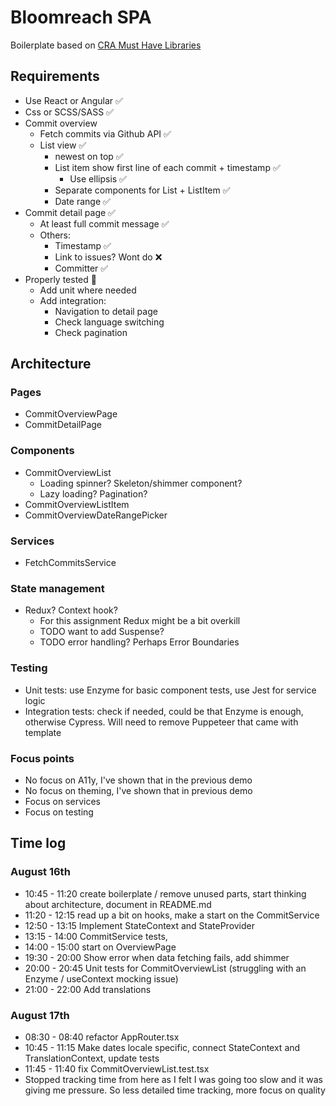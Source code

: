 # Bloomreach SPA

Boilerplate based on [CRA Must Have Libraries](https://www.npmjs.com/package/cra-template-must-have-libraries)

## Requirements

- Use React or Angular ✅
- Css or SCSS/SASS ✅
- Commit overview
    - Fetch commits via Github API ✅
    - List view ✅
        - newest on top ✅
        - List item show first line of each commit + timestamp ✅
            - Use ellipsis ✅
        - Separate components for List + ListItem ✅
        - Date range ✅
- Commit detail page ✅
    - At least full commit message ✅
    - Others:
        - Timestamp ✅
        - Link to issues? Wont do ❌
        - Committer ✅
- Properly tested 🔁
    - Add unit where needed
    - Add integration:
        - Navigation to detail page
        - Check language switching
        - Check pagination

## Architecture

### Pages

- CommitOverviewPage
- CommitDetailPage

### Components

- CommitOverviewList
    - Loading spinner? Skeleton/shimmer component?
    - Lazy loading? Pagination?
- CommitOverviewListItem
- CommitOverviewDateRangePicker

### Services

- FetchCommitsService

### State management

- Redux? Context hook?
    - For this assignment Redux might be a bit overkill
    - TODO want to add Suspense?
    - TODO error handling? Perhaps Error Boundaries

### Testing

- Unit tests: use Enzyme for basic component tests, use Jest for service logic
- Integration tests: check if needed, could be that Enzyme is enough, otherwise Cypress. Will need to remove Puppeteer 
that came with template

### Focus points

- No focus on A11y, I've shown that in the previous demo
- No focus on theming, I've shown that in previous demo
- Focus on services
- Focus on testing

### 

## Time log

### August 16th
- 10:45 - 11:20 create boilerplate / remove unused parts, start thinking about architecture, document in README.md
- 11:20 - 12:15 read up a bit on hooks, make a start on the CommitService
- 12:50 - 13:15 Implement StateContext and StateProvider
- 13:15 - 14:00 CommitService tests, 
- 14:00 - 15:00 start on OverviewPage
- 19:30 - 20:00 Show error when data fetching fails, add shimmer
- 20:00 - 20:45 Unit tests for CommitOverviewList (struggling with an Enzyme / useContext mocking issue)
- 21:00 - 22:00 Add translations

### August 17th
- 08:30 - 08:40 refactor AppRouter.tsx
- 10:45 - 11:15 Make dates locale specific, connect StateContext and TranslationContext, update tests
- 11:45 - 11:40 fix CommitOverviewList.test.tsx
- Stopped tracking time from here as I felt I was going too slow and it was giving me pressure. 
So less detailed time tracking, more focus on quality

